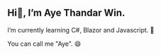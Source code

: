 <h2> Hi👋, I’m Aye Thandar Win. </h2> 
<p>  I’m currently learning C#, Blazor and Javascript. 🌱</p> 
<p> You can call me "Aye". 😄 </p>

<!---
ayethandar07/ayethandar07 is a ✨ special ✨ repository because its `README.md` (this file) appears on your GitHub profile.
You can click the Preview link to take a look at your changes.
--->
